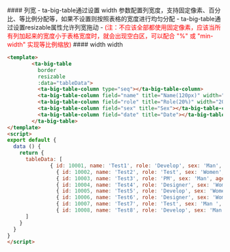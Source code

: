 
<cn>
#### 列宽
- ta-big-table通过设置 width 参数配置列宽度，支持固定像素、百分比、等比例分配等，如果不设置则按照表格的宽度进行均匀分配
- ta-big-table通过设置resizable属性允许列宽拖动
- <span style="color:red">(注：不应该全部都使用固定像素，应该当所有列加起来的宽度小于表格宽度时，就会出现空白区，可以配合 "%" 或 "min-width" 实现等比例缩放)</span></span>
</cn>

<us>
#### width
width
</us>

```html
<template>
        <ta-big-table
          border
          resizable
          :data="tableData">
          <ta-big-table-column type="seq"></ta-big-table-column>
          <ta-big-table-column field="name" title="Name(120px)" width="120px"></ta-big-table-column>
          <ta-big-table-column field="role" title="Role(20%)" width="20%"></ta-big-table-column>
          <ta-big-table-column field="sex" title="Sex"></ta-big-table-column>
          <ta-big-table-column field="date" title="Date"></ta-big-table-column>
        </ta-big-table>
</template>
<script>
export default {
  data () {
    return {
      tableData: [
              { id: 10001, name: 'Test1', role: 'Develop', sex: 'Man', age: 28, address: 'ta-big-table 从入门到放弃' },
                { id: 10002, name: 'Test2', role: 'Test', sex: 'Women', age: 22, address: 'Guangzhou' },
                { id: 10003, name: 'Test3', role: 'PM', sex: 'Man', age: 32, address: 'Shanghai' },
                { id: 10004, name: 'Test4', role: 'Designer', sex: 'Women ', age: 23, address: 'ta-big-table 从入门到放弃' },
                { id: 10005, name: 'Test5', role: 'Develop', sex: 'Women ', age: 30, address: 'Shanghai' },
                { id: 10006, name: 'Test6', role: 'Designer', sex: 'Women ', age: 21, address: 'ta-big-table 从入门到放弃' },
                { id: 10007, name: 'Test7', role: 'Test', sex: 'Man ', age: 29, address: 'ta-big-table 从入门到放弃' },
                { id: 10008, name: 'Test8', role: 'Develop', sex: 'Man ', age: 35, address: 'ta-big-table 从入门到放弃' }
      ]
    }
  }
}
</script>
```
